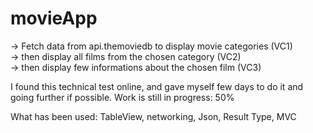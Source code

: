 # movieApp

-> Fetch data from api.themoviedb to display movie categories (VC1)  
-> then display all films from the chosen category (VC2)     
-> then display few informations about the chosen film (VC3) 

I found this technical test online, and gave myself few days to do it and going further if possible.
Work is still in progress: 50%   
  
What has been used: TableView, networking, Json, Result Type, MVC
